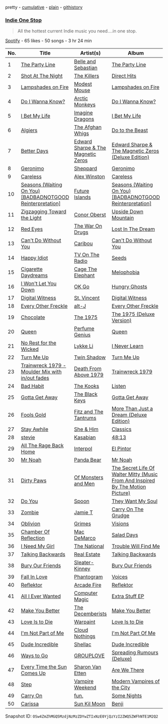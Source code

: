pretty - [cumulative](/playlists/cumulative/6OeIIMFsdtsL9VUyL6PDvX.md) - [plain](/playlists/plain/6OeIIMFsdtsL9VUyL6PDvX) - [githistory](https://github.githistory.xyz/mackorone/spotify-playlist-archive/blob/main/playlists/plain/6OeIIMFsdtsL9VUyL6PDvX)

### [Indie One Stop](https://open.spotify.com/playlist/6OeIIMFsdtsL9VUyL6PDvX)

> All the hottest current Indie music you need....in one stop.

[Spotify](https://open.spotify.com/user/spotify) - 65 likes - 50 songs - 3 hr 24 min

| No. | Title | Artist(s) | Album | Length |
|---|---|---|---|---|
| 1 | [The Party Line](https://open.spotify.com/track/57Z6ewsDdS8nsAUu0ROERc) | [Belle and Sebastian](https://open.spotify.com/artist/4I2BJf80C0skQpp1sQmA0h) | [The Party Line](https://open.spotify.com/album/48FQvrw0DS0BOzLGwvkRnu) | 4:14 |
| 2 | [Shot At The Night](https://open.spotify.com/track/6HXaYcCPj5ALJwgtkWOgaJ) | [The Killers](https://open.spotify.com/artist/0C0XlULifJtAgn6ZNCW2eu) | [Direct Hits](https://open.spotify.com/album/5ewSL66uUdCdAdWvUmbfTd) | 4:02 |
| 3 | [Lampshades on Fire](https://open.spotify.com/track/30J50x380IFf1P1H0DOtW4) | [Modest Mouse](https://open.spotify.com/artist/1yAwtBaoHLEDWAnWR87hBT) | [Lampshades on Fire](https://open.spotify.com/album/0i2JrxJ2bs1kgx8KlVaQE2) | 3:07 |
| 4 | [Do I Wanna Know?](https://open.spotify.com/track/49h0RYK3yzWkfbVyNJjJ01) | [Arctic Monkeys](https://open.spotify.com/artist/7Ln80lUS6He07XvHI8qqHH) | [Do I Wanna Know?](https://open.spotify.com/album/3ttygSi8PC7paH1m7TsmbB) | 4:33 |
| 5 | [I Bet My Life](https://open.spotify.com/track/2Ex5M7OjJhkH38JvCUzwXR) | [Imagine Dragons](https://open.spotify.com/artist/53XhwfbYqKCa1cC15pYq2q) | [I Bet My Life](https://open.spotify.com/album/4aSQ4ysFo30Sp09QnvsPeu) | 3:12 |
| 6 | [Algiers](https://open.spotify.com/track/2LUGAmTUIgFyHPVWmFRzvw) | [The Afghan Whigs](https://open.spotify.com/artist/7IDrRpDz0cOuUVC32c8PKD) | [Do to the Beast](https://open.spotify.com/album/7a3EaYgYCCUklqqkPDuwKz) | 4:03 |
| 7 | [Better Days](https://open.spotify.com/track/0kOtSiyFsN6X9qvK7Yh66t) | [Edward Sharpe & The Magnetic Zeros](https://open.spotify.com/artist/7giUHu5pv6YTZgSkxxCcgh) | [Edward Sharpe & The Magnetic Zeros \(Deluxe Edition\)](https://open.spotify.com/album/4OAvA7BZqrjhUXjSJEK9Hz) | 4:25 |
| 8 | [Geronimo](https://open.spotify.com/track/21Go4aMyLGP40ANI3TU0Fn) | [Sheppard](https://open.spotify.com/artist/6VxCmtR7S3yz4vnzsJqhSV) | [Geronimo](https://open.spotify.com/album/4GhtfAgvmWifKe6LrMlnqx) | 3:38 |
| 9 | [Careless](https://open.spotify.com/track/4LSHMt2QBv0gX9u6amnYjT) | [Alex Winston](https://open.spotify.com/artist/3REwdws53wUuid8AatTTMh) | [Careless](https://open.spotify.com/album/1WtNW3DbEnINTUYbvZYAEh) | 4:17 |
| 10 | [Seasons \(Waiting On You\) \[BADBADNOTGOOD Reinterpretation\]](https://open.spotify.com/track/5ZwPh4nNgNChn3b5ZAXhzA) | [Future Islands](https://open.spotify.com/artist/1WvvwcQx0tj6NdDhZZ2zZz) | [Seasons \(Waiting On You\) \[BADBADNOTGOOD Reinterpretation\]](https://open.spotify.com/album/6NWRTIbIatry649bVKiD1r) | 3:43 |
| 11 | [Zigzagging Toward the Light](https://open.spotify.com/track/09mSRgoEyU5IBmSlOFbRYy) | [Conor Oberst](https://open.spotify.com/artist/2Z7gV3uEh1ckIaBzTUCE6R) | [Upside Down Mountain](https://open.spotify.com/album/7g42rDRob7LSSKgiaTdBvN) | 4:03 |
| 12 | [Red Eyes](https://open.spotify.com/track/71jGGLe5VtEHjIk5dU2W3S) | [The War On Drugs](https://open.spotify.com/artist/6g0mn3tzAds6aVeUYRsryU) | [Lost In The Dream](https://open.spotify.com/album/14xxjLlbGy8ACm4MorBjD5) | 4:58 |
| 13 | [Can't Do Without You](https://open.spotify.com/track/7dpOCuGJOlxDhEouNQNCBM) | [Caribou](https://open.spotify.com/artist/4aEnNH9PuU1HF3TsZTru54) | [Can't Do Without You](https://open.spotify.com/album/0w0dCGr6wZ0bJIuPaK2Qzb) | 3:56 |
| 14 | [Happy Idiot](https://open.spotify.com/track/63mnZ0zF5fBwJzYg2pDo9e) | [TV On The Radio](https://open.spotify.com/artist/3HJIB8sYPyxrFGuwvKXSLR) | [Seeds](https://open.spotify.com/album/2pJdnCpeXm3KVUlyuNSeRX) | 3:03 |
| 15 | [Cigarette Daydreams](https://open.spotify.com/track/2tznHmp70DxMyr2XhWLOW0) | [Cage The Elephant](https://open.spotify.com/artist/26T3LtbuGT1Fu9m0eRq5X3) | [Melophobia](https://open.spotify.com/album/4EK8gtQfdVsmDTji7gBFlz) | 3:28 |
| 16 | [I Won't Let You Down](https://open.spotify.com/track/2xHlwGuBr9RXu8nlawDUka) | [OK Go](https://open.spotify.com/artist/3hozsZ9hqNq7CoBGYNlFTz) | [Hungry Ghosts](https://open.spotify.com/album/3w6EJnnZ02Ntu7dCu9rs0F) | 3:42 |
| 17 | [Digital Witness](https://open.spotify.com/track/432bTTNTIOsX2KJzuYmrKP) | [St\. Vincent](https://open.spotify.com/artist/7bcbShaqKdcyjnmv4Ix8j6) | [Digital Witness](https://open.spotify.com/album/4hUU7UUhQDst3OH7D8kFk8) | 3:22 |
| 18 | [Every Other Freckle](https://open.spotify.com/track/41mxwoVT3EN4keZOHH7m7U) | [alt\-J](https://open.spotify.com/artist/3XHO7cRUPCLOr6jwp8vsx5) | [Every Other Freckle](https://open.spotify.com/album/6X10lYDTGd8C5yPqmUYsFl) | 3:36 |
| 19 | [Chocolate](https://open.spotify.com/track/56igJevSZKAKqzW4PTQXJb) | [The 1975](https://open.spotify.com/artist/3mIj9lX2MWuHmhNCA7LSCW) | [The 1975 \(Deluxe Version\)](https://open.spotify.com/album/0mkOUedmYlOzCC4tOm2v0c) | 3:43 |
| 20 | [Queen](https://open.spotify.com/track/3VzRBOVcABRjlIhu11OQn5) | [Perfume Genius](https://open.spotify.com/artist/2ueoLVCXQ948OfhVvAy3Nn) | [Queen](https://open.spotify.com/album/5JYC2lqvTESgpElo0QDkMy) | 3:50 |
| 21 | [No Rest for the Wicked](https://open.spotify.com/track/2gCvWjrHt6PVJjIN1amlje) | [Lykke Li](https://open.spotify.com/artist/6oBm8HB0yfrIc9IHbxs6in) | [I Never Learn](https://open.spotify.com/album/4fGqfyineAZmulNxgitERh) | 3:42 |
| 22 | [Turn Me Up](https://open.spotify.com/track/7hBkrgTX9iDsSOZqTPNo68) | [Twin Shadow](https://open.spotify.com/artist/6fLrPFLWLSCrp7gcTZXcKb) | [Turn Me Up](https://open.spotify.com/album/76RKMYtvnNrj44qt97svXp) | 3:21 |
| 23 | [Trainwreck 1979 \- Moulder Mix with in/out fades](https://open.spotify.com/track/32I8vEvwsUXTst1QSsmpSR) | [Death From Above 1979](https://open.spotify.com/artist/18H0sAptzdwid08XGg1Lcj) | [Trainwreck 1979](https://open.spotify.com/album/5v3lVWZZMpG1ezDPKsAuS3) | 3:46 |
| 24 | [Bad Habit](https://open.spotify.com/track/3huV7eiNpaQlCB3LbZi9bB) | [The Kooks](https://open.spotify.com/artist/1GLtl8uqKmnyCWxHmw9tL4) | [Listen](https://open.spotify.com/album/6kqOHnshP4RMTUWKrhm6Sy) | 3:41 |
| 25 | [Gotta Get Away](https://open.spotify.com/track/3wf3jWAQHsnPNfUtNSQvkz) | [The Black Keys](https://open.spotify.com/artist/7mnBLXK823vNxN3UWB7Gfz) | [Gotta Get Away](https://open.spotify.com/album/00evzQcmYUA8nSjrfGSqUZ) | 3:00 |
| 26 | [Fools Gold](https://open.spotify.com/track/3goyor536uLlIuv0zHgq0B) | [Fitz and The Tantrums](https://open.spotify.com/artist/4AcHt3JxKy59IX7JNNlZn4) | [More Than Just a Dream \(Deluxe Edition\)](https://open.spotify.com/album/3IWUFJCM3CvCCQIHQ4vtRK) | 3:34 |
| 27 | [Stay Awhile](https://open.spotify.com/track/4xedwvfic3GK68a4sjrNV0) | [She & Him](https://open.spotify.com/artist/3CIRif6ZAedT7kZSPvj2A4) | [Classics](https://open.spotify.com/album/5TAVRgiAR2E79dQ1HrljqX) | 2:36 |
| 28 | [stevie](https://open.spotify.com/track/6EnBcUZMs1CZz3gkLLHAjg) | [Kasabian](https://open.spotify.com/artist/11wRdbnoYqRddKBrpHt4Ue) | [48:13](https://open.spotify.com/album/3vOa3YPCPebcOJQMI5khyn) | 4:44 |
| 29 | [All The Rage Back Home](https://open.spotify.com/track/41g3tCnqP8yTauiPQPndVO) | [Interpol](https://open.spotify.com/artist/3WaJSfKnzc65VDgmj2zU8B) | [El Pintor](https://open.spotify.com/album/0PNquUhkW8X80jKMEHXs5F) | 4:22 |
| 30 | [Mr Noah](https://open.spotify.com/track/39P8YeUbh9w5nx7pJzEWNN) | [Panda Bear](https://open.spotify.com/artist/1R84VlXnFFULOsWWV8IrCQ) | [Mr Noah](https://open.spotify.com/album/39bGEeeMk90bxzfULguUn9) | 4:13 |
| 31 | [Dirty Paws](https://open.spotify.com/track/1v0JeWn88JGmETJGVKVpcY) | [Of Monsters and Men](https://open.spotify.com/artist/4dwdTW1Lfiq0cM8nBAqIIz) | [The Secret Life Of Walter Mitty \(Music From And Inspired By The Motion Picture\)](https://open.spotify.com/album/7uFQTjB1C5Wa61owwtrYJ3) | 4:31 |
| 32 | [Do You](https://open.spotify.com/track/08a6PhXyXeN3lv1DCKW9qY) | [Spoon](https://open.spotify.com/artist/0K1q0nXQ8is36PzOKAMbNe) | [They Want My Soul](https://open.spotify.com/album/55TZx6GWm1hlEbRgkGRjma) | 3:32 |
| 33 | [Zombie](https://open.spotify.com/track/2zV8NWxyGPgFE7THozqbjz) | [Jamie T](https://open.spotify.com/artist/3Rsr4Z96O6U3lToOiV3zBh) | [Carry On The Grudge](https://open.spotify.com/album/67E8UcH2RjPOPheopSzPBE) | 4:06 |
| 34 | [Oblivion](https://open.spotify.com/track/4P6n0udLAnmCNXVcobYbsK) | [Grimes](https://open.spotify.com/artist/053q0ukIDRgzwTr4vNSwab) | [Visions](https://open.spotify.com/album/48a7rOjTzpD1zzJAteeveE) | 4:11 |
| 35 | [Chamber Of Reflection](https://open.spotify.com/track/1MJ5f5EYBC92ADD6xcz7nb) | [Mac DeMarco](https://open.spotify.com/artist/3Sz7ZnJQBIHsXLUSo0OQtM) | [Salad Days](https://open.spotify.com/album/1l9d1Zj9Iv2eOcdObVhdMy) | 3:51 |
| 36 | [I Need My Girl](https://open.spotify.com/track/7rbCL7W893Zonbfnevku5s) | [The National](https://open.spotify.com/artist/2cCUtGK9sDU2EoElnk0GNB) | [Trouble Will Find Me](https://open.spotify.com/album/2JhR4tjuc3MIKa8v2JaKze) | 4:05 |
| 37 | [Talking Backwards](https://open.spotify.com/track/6mU1kFQZgdyWht3JCSmivX) | [Real Estate](https://open.spotify.com/artist/41SQP16hv1TioVYqdckmxT) | [Talking Backwards](https://open.spotify.com/album/3FU8SRe84SK2udNGLSVUcm) | 3:07 |
| 38 | [Bury Our Friends](https://open.spotify.com/track/3yxivtl0NsPCexmEok42c2) | [Sleater\-Kinney](https://open.spotify.com/artist/4wLIbcoqmqI4WZHDiBxeCB) | [Bury Our Friends](https://open.spotify.com/album/4wdZvOpLj7wnh1Bn1Xovx0) | 3:23 |
| 39 | [Fall In Love](https://open.spotify.com/track/5imUTBF35uIoABlV9g9da2) | [Phantogram](https://open.spotify.com/artist/1l9d7B8W0IHy3LqWsxP2SH) | [Voices](https://open.spotify.com/album/2R2Cwe4kI8b2WObXZ90wOC) | 3:43 |
| 40 | [Reflektor](https://open.spotify.com/track/6vBqrLmURedwYNqnT2HsCp) | [Arcade Fire](https://open.spotify.com/artist/3kjuyTCjPG1WMFCiyc5IuB) | [Reflektor](https://open.spotify.com/album/3MwhkCLD5pYEe0WOBCmhX5) | 7:33 |
| 41 | [All I Ever Wanted](https://open.spotify.com/track/7LZRXJQy38DGJ95MH71koS) | [Computer Magic](https://open.spotify.com/artist/6vhyWw7hIpvfIY9tE94mzP) | [Extra Stuff EP](https://open.spotify.com/album/1KGTzXtogM4YwRDui3kXQ1) | 3:46 |
| 42 | [Make You Better](https://open.spotify.com/track/2G5uNT7IDMSbcQPmdk0AR4) | [The Decemberists](https://open.spotify.com/artist/7ITd48RbLVpUfheE7B86o2) | [Make You Better](https://open.spotify.com/album/4KRVQOu9ANkYl9RmexLCZV) | 5:07 |
| 43 | [Love Is to Die](https://open.spotify.com/track/5RVwF7aiOtAqoRhcQ7u1g0) | [Warpaint](https://open.spotify.com/artist/3AmgGrYHXqgbmZ2yKoIVzO) | [Love Is to Die](https://open.spotify.com/album/6HKwgym4AdmeV9yzM8dkQj) | 4:51 |
| 44 | [I'm Not Part of Me](https://open.spotify.com/track/3p9hLevLl6y3DsApanbnff) | [Cloud Nothings](https://open.spotify.com/artist/6rnbB5fuUuCSsspvFsxIpT) | [I'm Not Part Of Me](https://open.spotify.com/album/3FcfLGczbe4eWVShXWXcgT) | 4:35 |
| 45 | [Dude Incredible](https://open.spotify.com/track/1MKNjAo6vqWmxmcQynTRsi) | [Shellac](https://open.spotify.com/artist/6I8R5MFTlez7rHCsH4cx0u) | [Dude Incredible](https://open.spotify.com/album/08Gcxmsf2nG2RNadFFxnQx) | 6:00 |
| 46 | [Ways to Go](https://open.spotify.com/track/681mdtYqCDtWCn0F2bfI9Q) | [GROUPLOVE](https://open.spotify.com/artist/3kVUvbeRdcrqQ3oHk5hPdx) | [Spreading Rumours \(Deluxe\)](https://open.spotify.com/album/29wW0nSPMdVHBwQWQRad87) | 3:35 |
| 47 | [Every Time the Sun Comes Up](https://open.spotify.com/track/38ydcsbayM4oX21Hhu84DT) | [Sharon Van Etten](https://open.spotify.com/artist/2wJ4vsxWd7df7dRU4KcoDe) | [Are We There](https://open.spotify.com/album/0F1pMhF8Vy74nKkQeLBfrd) | 4:22 |
| 48 | [Step](https://open.spotify.com/track/78J9MBkAoqfvyeEpQKJDzD) | [Vampire Weekend](https://open.spotify.com/artist/5BvJzeQpmsdsFp4HGUYUEx) | [Modern Vampires of the City](https://open.spotify.com/album/2Qi2SySN2ePZwMLDSv9Krn) | 4:11 |
| 49 | [Carry On](https://open.spotify.com/track/7gpy7sfWPNuOKmUNs3XQYE) | [fun.](https://open.spotify.com/artist/5nCi3BB41mBaMH9gfr6Su0) | [Some Nights](https://open.spotify.com/album/7iycyHwOW2plljYIK6I1Zo) | 4:38 |
| 50 | [Carissa](https://open.spotify.com/track/4BPorm0Z0NPsnqeQpfua6h) | [Sun Kil Moon](https://open.spotify.com/artist/4G0XDEk7RbA4BBCTs917U9) | [Benji](https://open.spotify.com/album/4pC2URLdvle8V6Um4qxh46) | 6:55 |

Snapshot ID: `OSw4ZmZhMGQ5MzdjNzMzZDYwZTIxNzE0YjQzYzI2ZWQ5ZWFhNTE1M2Q2`
